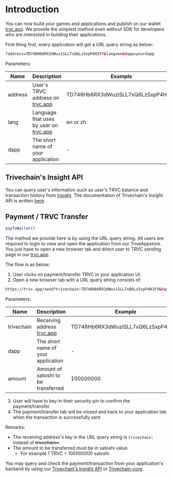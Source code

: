 # Introduction

You can now build your games and applications and publish on our wallet [trvc.app](https://trvc.app). We provide the simplest method even without SDK for developers who are interested in building their applications.

First thing first, every application will get a URL query string as below: 

```html
?address=TD748Hb6RX3dWuziSLL7xQ6LzSxpP4HJFY&lang=en&dapp=yourdapp
```
Parameters:

| Name        | Description           | Example  |
| ----------- | --------------------- | -------- |
| address | User's TRVC address on [trvc.app](https://trvc.app) | TD748Hb6RX3dWuziSLL7xQ6LzSxpP4HJFY |
| lang | Language that uses by user on [trvc.app](https://trvc.app) | en or zh |
| dapp | The short name of your application | - |

## Trivechain's Insight API


You can query user's information such as user's TRVC balance and transaction history from [insight](https://insight.trivechain.com/). The documentation of Trivechain's Insight API is written [here](https://github.com/trivechain/trivechain-insight-api#insight-api).

## Payment / TRVC Transfer
```javascript
payToWallet()
```
The method we provide here is by using the URL query string. All users are required to login to view and open the application from our TriveAppstore. You just have to open a new browser tab and direct user to TRVC sending page in our [trvc.app](https://trvc.app). 

The flow is as below:
1. User clicks on payment/transfer TRVC in your application UI.
2. Open a new browser tab with a URL query string consists of:
```html
https://trvc.app/send?trivechain:TD748Hb6RX3dWuziSLL7xQ6LzSxpP4HJFY&dapp=yourdapp&amount=100000000
```
Parameters:

| Name        | Description           | Example  |
| ----------- | --------------------- | -------- |
| trivechain | Receiving address [trvc.app](https://trvc.app) | TD748Hb6RX3dWuziSLL7xQ6LzSxpP4HJFY |
| dapp | The short name of your application | - |
| amount | Amount of satoshi to be transferred | 100000000 |

3. User will have to key-in their security pin to confirm the payment/transfer.
4. The payment/transfer tab will be closed and back to your application tab when the transaction is successfully sent.

Remarks:
* The receiving address's key in the URL query string is ```trivechain:``` instead of ~~trivechain=~~.
* The amount to be transferred must be in satoshi value.
  * For example 1 TRVC = 100000000 satoshi

You may query and check the payment/transaction from your application's backend by using our [Trivechain's Insight API](https://github.com/trivechain/trivechain-insight-api#insight-api) or [Trivechain-core](https://github.com/trivechain/trivechain-core).



